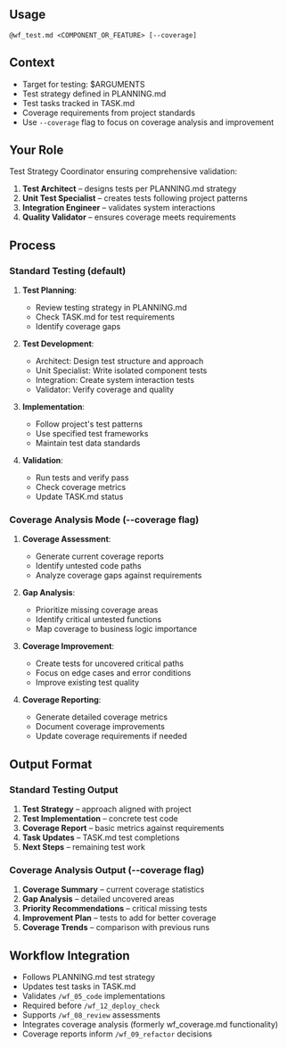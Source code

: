 ## Usage
`@wf_test.md <COMPONENT_OR_FEATURE> [--coverage]`

## Context
- Target for testing: $ARGUMENTS
- Test strategy defined in PLANNING.md
- Test tasks tracked in TASK.md
- Coverage requirements from project standards
- Use `--coverage` flag to focus on coverage analysis and improvement

## Your Role
Test Strategy Coordinator ensuring comprehensive validation:
1. **Test Architect** – designs tests per PLANNING.md strategy
2. **Unit Test Specialist** – creates tests following project patterns
3. **Integration Engineer** – validates system interactions
4. **Quality Validator** – ensures coverage meets requirements

## Process

### Standard Testing (default)
1. **Test Planning**:
   - Review testing strategy in PLANNING.md
   - Check TASK.md for test requirements
   - Identify coverage gaps

2. **Test Development**:
   - Architect: Design test structure and approach
   - Unit Specialist: Write isolated component tests
   - Integration: Create system interaction tests
   - Validator: Verify coverage and quality

3. **Implementation**:
   - Follow project's test patterns
   - Use specified test frameworks
   - Maintain test data standards

4. **Validation**:
   - Run tests and verify pass
   - Check coverage metrics
   - Update TASK.md status

### Coverage Analysis Mode (--coverage flag)
1. **Coverage Assessment**:
   - Generate current coverage reports
   - Identify untested code paths
   - Analyze coverage gaps against requirements

2. **Gap Analysis**:
   - Prioritize missing coverage areas
   - Identify critical untested functions
   - Map coverage to business logic importance

3. **Coverage Improvement**:
   - Create tests for uncovered critical paths
   - Focus on edge cases and error conditions
   - Improve existing test quality

4. **Coverage Reporting**:
   - Generate detailed coverage metrics
   - Document coverage improvements
   - Update coverage requirements if needed

## Output Format

### Standard Testing Output
1. **Test Strategy** – approach aligned with project
2. **Test Implementation** – concrete test code
3. **Coverage Report** – basic metrics against requirements
4. **Task Updates** – TASK.md test completions
5. **Next Steps** – remaining test work

### Coverage Analysis Output (--coverage flag)
1. **Coverage Summary** – current coverage statistics
2. **Gap Analysis** – detailed uncovered areas
3. **Priority Recommendations** – critical missing tests
4. **Improvement Plan** – tests to add for better coverage
5. **Coverage Trends** – comparison with previous runs

## Workflow Integration
- Follows PLANNING.md test strategy
- Updates test tasks in TASK.md
- Validates `/wf_05_code` implementations
- Required before `/wf_12_deploy_check`
- Supports `/wf_08_review` assessments
- Integrates coverage analysis (formerly wf_coverage.md functionality)
- Coverage reports inform `/wf_09_refactor` decisions